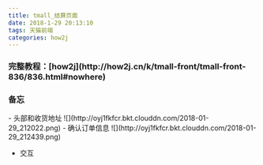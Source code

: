 ```yaml
---
title: tmall_结算页面
date: 2018-1-29 20:13:10
tags: 天猫前端
categories: how2j   
---
```



<h3>完整教程：[how2j](http://how2j.cn/k/tmall-front/tmall-front-836/836.html#nowhere)</h3>

<h3>备忘</h3>
- 头部和收货地址
![](http://oyj1fkfcr.bkt.clouddn.com/2018-01-29_212022.png)
- 确认订单信息
![](http://oyj1fkfcr.bkt.clouddn.com/2018-01-29_212439.png)

- 交互
